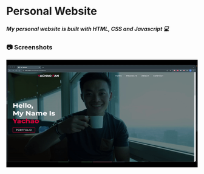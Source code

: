 # Personal Website

#####  My personal website is built with HTML, CSS and Javascript :computer:

### :camera: Screenshots


<img src="./img/website.gif">
